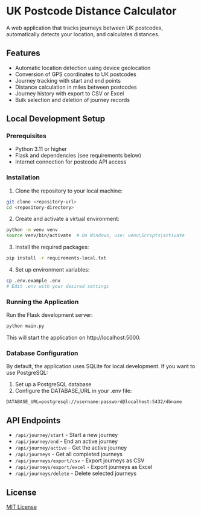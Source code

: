 # UK Postcode Distance Calculator

A web application that tracks journeys between UK postcodes, automatically detects your location, and calculates distances.

## Features

- Automatic location detection using device geolocation
- Conversion of GPS coordinates to UK postcodes
- Journey tracking with start and end points
- Distance calculation in miles between postcodes
- Journey history with export to CSV or Excel
- Bulk selection and deletion of journey records

## Local Development Setup

### Prerequisites

- Python 3.11 or higher
- Flask and dependencies (see requirements below)
- Internet connection for postcode API access

### Installation

1. Clone the repository to your local machine:

```bash
git clone <repository-url>
cd <repository-directory>
```

2. Create and activate a virtual environment:

```bash
python -m venv venv
source venv/bin/activate  # On Windows, use: venv\Scripts\activate
```

3. Install the required packages:

```bash
pip install -r requirements-local.txt
```

4. Set up environment variables:

```bash
cp .env.example .env
# Edit .env with your desired settings
```

### Running the Application

Run the Flask development server:

```bash
python main.py
```

This will start the application on http://localhost:5000.

### Database Configuration

By default, the application uses SQLite for local development. If you want to use PostgreSQL:

1. Set up a PostgreSQL database
2. Configure the DATABASE_URL in your .env file:

```
DATABASE_URL=postgresql://username:password@localhost:5432/dbname
```

## API Endpoints

- `/api/journey/start` - Start a new journey
- `/api/journey/end` - End an active journey
- `/api/journey/active` - Get the active journey
- `/api/journeys` - Get all completed journeys
- `/api/journeys/export/csv` - Export journeys as CSV
- `/api/journeys/export/excel` - Export journeys as Excel
- `/api/journeys/delete` - Delete selected journeys

## License

[MIT License](LICENSE)